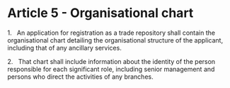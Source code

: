 # Article 5 - Organisational chart


1.   An application for registration as a trade repository shall contain the organisational chart detailing the organisational structure of the applicant, including that of any ancillary services.

2.   That chart shall include information about the identity of the person responsible for each significant role, including senior management and persons who direct the activities of any branches.

